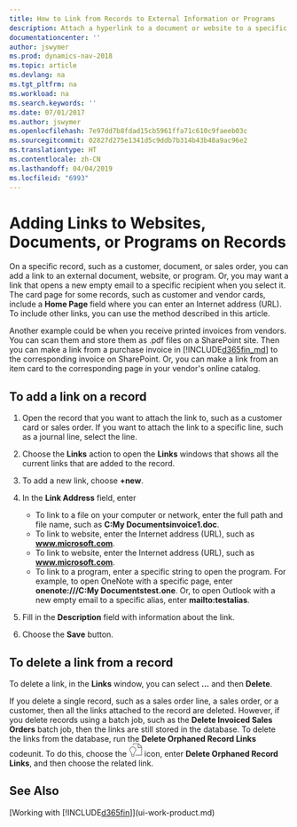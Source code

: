 ```yaml
---
title: How to Link from Records to External Information or Programs
description: Attach a hyperlink to a document or website to a specific record, such as a customer or document.
documentationcenter: ''
author: jswymer
ms.prod: dynamics-nav-2018
ms.topic: article
ms.devlang: na
ms.tgt_pltfrm: na
ms.workload: na
ms.search.keywords: ''
ms.date: 07/01/2017
ms.author: jswymer
ms.openlocfilehash: 7e97dd7b8fdad15cb5961ffa71c610c9faeeb03c
ms.sourcegitcommit: 02827d275e1341d5c9ddb7b314b43b48a9ac96e2
ms.translationtype: HT
ms.contentlocale: zh-CN
ms.lasthandoff: 04/04/2019
ms.locfileid: "6993"
---
```

# <a name="adding-links-to-websites-documents-or-programs-on-records"></a>Adding Links to Websites, Documents, or Programs on Records
On a specific record, such as a customer, document, or sales order, you can add a link to an external document, website, or program. Or, you may want a link that opens a new empty email to a specific recipient when you select it. The card page for some records, such as customer and vendor cards, include a **Home Page** field where you can enter an Internet address (URL). To include other links, you can use the method described in this article.

Another example could be when you receive printed invoices from vendors. You can scan them and store them as .pdf files on a SharePoint site. Then you can make a link from a purchase invoice in [!INCLUDE[d365fin_md](includes/d365fin_md.md)] to the corresponding invoice on  SharePoint. Or, you can make a link from an item card to the corresponding page in your vendor's online catalog.
  
## <a name="to-add-a-link-on-a-record"></a>To add a link on a record   
  
1. Open the record that you want to attach the link to, such as a customer card or sales order. If you want to attach the link to a specific line, such as a journal line, select the line.  
  
2. Choose the **Links** action to open the **Links** windows that shows all the current links that are added to the record.

3. To add a new link, choose **+new**. 
  
4. In the **Link Address** field, enter

   - To link to a file on your computer or network, enter the full path and file name, such as  **C:My Documentsinvoice1.doc**.
   - To link to website, enter the Internet address (URL), such as <strong>www.microsoft.com</strong>. 
   - To link to website, enter the Internet address (URL), such as <strong>www.microsoft.com</strong>. 
   - To link to a program, enter a specific string to open the program. For example, to open OneNote with a specific page, enter **onenote:///C:My Documentstest.one**. Or, to open Outlook with a new empty email to a specific alias, enter **mailto:testalias**.  
  
5. Fill in the **Description** field with information about the link.  
  
6. Choose the **Save** button.  
  
## <a name="to-delete-a-link-from-a-record"></a>To delete a link from a record  
  
To delete a link, in the **Links** window, you can select **...** and then **Delete**.

If you delete a single record, such as a sales order line, a sales order, or a customer, then all the links attached to the record are deleted. However, if you delete records using a batch job, such as the **Delete Invoiced Sales Orders** batch job, then the links are still stored in the database. To delete the links from the database, run the **Delete Orphaned Record Links** codeunit. To do this, choose the ![Search for Page or Report](media/ui-search/search_small.png "Search for Page or Report icon") icon, enter **Delete Orphaned Record Links**, and then choose the related link.   
  
<!-- ### To run delete orphaned record links  
  
1.  Choose the ![Search for Page or Report](media/ui-search/search_small.png "Search for Page or Report icon") icon, enter **Data Deletion**, and then choose the related link.  
  
2.  On the **Data Deletion** page, choose **Tasks**, and then choose **Delete Orphaned Record Links**.  -->
  
## <a name="see-also"></a>See Also  
[Working with [!INCLUDE[d365fin](includes/d365fin_md.md)]](ui-work-product.md)  